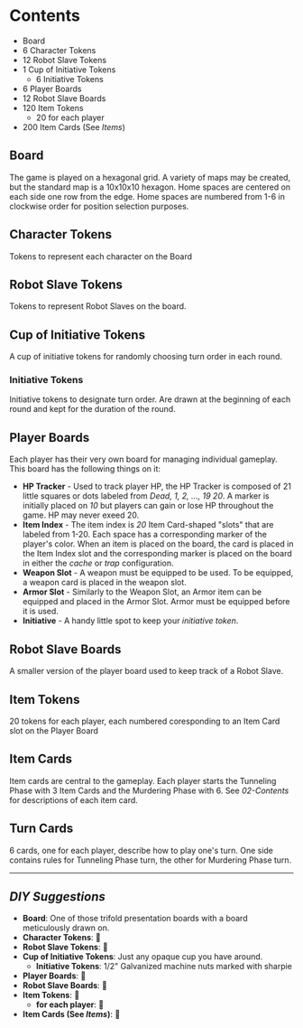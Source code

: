 # Contents

- Board
- 6 Character Tokens
- 12 Robot Slave Tokens
- 1 Cup of Initiative Tokens
  - 6 Initiative Tokens
- 6 Player Boards
- 12 Robot Slave Boards
- 120 Item Tokens
  - 20 for each player
- 200 Item Cards (See _Items_)

## Board

The game is played on a hexagonal grid. A variety of maps may be created, but the standard map is a 10x10x10 hexagon. Home spaces are centered on each side one row from the edge. Home spaces are numbered from 1-6 in clockwise order for position selection purposes.

## Character Tokens

Tokens to represent each character on the Board

## Robot Slave Tokens

Tokens to represent Robot Slaves on the board.

## Cup of Initiative Tokens

A cup of initiative tokens for randomly choosing turn order in each round.

### Initiative Tokens

Initiative tokens to designate turn order. Are drawn at the beginning of each round and kept for the duration of the round.

## Player Boards

Each player has their very own board for managing individual gameplay. This board has the following things on it:

- **HP Tracker** - Used to track player HP, the HP Tracker is composed of 21 little squares or dots labeled from _Dead, 1, 2, ..., 19 20_. A marker is initially placed on _10_ but players can gain or lose HP throughout the game. HP may never exeed 20.
- **Item Index** - The item index is _20_ Item Card-shaped "slots" that are labeled from 1-20. Each space has a corresponding marker of the player's color. When an item is placed on the board, the card is placed in the Item Index slot and the corresponding marker is placed on the board in either the _cache_ or _trap_ configuration.
- **Weapon Slot** - A weapon must be equipped to be used. To be equipped, a weapon card is placed in the weapon slot.
- **Armor Slot** - Similarly to the Weapon Slot, an Armor item can be equipped and placed in the Armor Slot. Armor must be equipped before it is used.
- **Initiative** - A handy little spot to keep your _initiative token_.

## Robot Slave Boards

A smaller version of the player board used to keep track of a Robot Slave.

## Item Tokens

20 tokens for each player, each numbered coresponding to an Item Card slot on the Player Board

## Item Cards

Item cards are central to the gameplay. Each player starts the Tunneling Phase with 3 Item Cards and the Murdering Phase with 6. See _02-Contents_ for descriptions of each item card.

## Turn Cards

6 cards, one for each player, describe how to play one's turn. One side contains rules for Tunneling Phase turn, the other for Murdering Phase turn.

---

## _DIY Suggestions_

- **Board**: One of those trifold presentation boards with a board meticulously drawn on.
- **Character Tokens**: 🤷‍
- **Robot Slave Tokens**: 🤷‍
- **Cup of Initiative Tokens**: Just any opaque cup you have around.
  - **Initiative Tokens**: 1/2" Galvanized machine nuts marked with sharpie
- **Player Boards**: 🤷‍
- **Robot Slave Boards**: 🤷‍
- **Item Tokens**: 🤷‍
  - **for each player**: 🤷‍
- **Item Cards (See _Items_)**: 🤷‍
